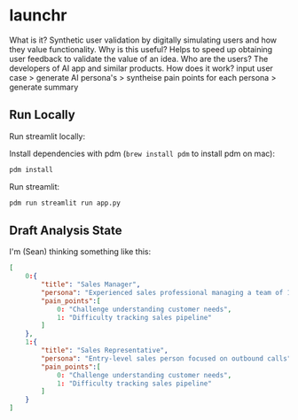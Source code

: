 # launchr

What is it? Synthetic user validation by digitally simulating users and how they value functionality.
Why is this useful? Helps to speed up obtaining user feedback to validate the value of an idea.
Who are the users? The developers of AI app and similar products.
How does it work? input user case > generate AI persona's > syntheise pain points for each persona > generate summary

## Run Locally

Run streamlit locally:

Install dependencies with pdm (`brew install pdm` to install pdm on mac):

```bash
pdm install
```

Run streamlit:

```bash
pdm run streamlit run app.py
```

## Draft Analysis State

I'm (Sean) thinking something like this:

```json
[
    0:{
        "title": "Sales Manager",
        "persona": "Experienced sales professional managing a team of 10",
        "pain_points":[
            0: "Challenge understanding customer needs",
            1: "Difficulty tracking sales pipeline"
        ]
    },
    1:{
        "title": "Sales Representative",
        "persona": "Entry-level sales person focused on outbound calls",
        "pain_points":[
            0: "Challenge understanding customer needs",
            1: "Difficulty tracking sales pipeline"
        ]
    }
]
```
